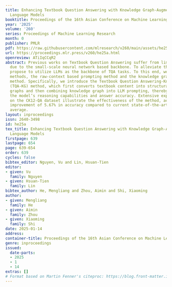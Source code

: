 ```yaml
---
title: Enhancing Textbook Question Answering with Knowledge Graph-Augmented Large
  Language Models
booktitle: Proceedings of the 16th Asian Conference on Machine Learning
year: '2025'
volume: '260'
series: Proceedings of Machine Learning Research
month: 0
publisher: PMLR
pdf: https://raw.githubusercontent.com/mlresearch/v260/main/assets/he25a/he25a.pdf
url: https://proceedings.mlr.press/v260/he25a.html
openreview: ATiIqCCqR2
abstract: Previous works on Textbook Question Answering suffer from limited performance
  due to the small-scale neural network based backbone. To alleviate the issue, we
  propose to utilize LLMs as the backbone of TQA tasks. To this end, we utilize two
  methods, the raw-context based prompting method and the knowledge graph based prompting
  method. Specifically, we introduce the Textbook Question Answering-Knowledge Graph
  (TQA-KG) method, which first converts textbook content into structural knowledge
  graphs and then combining knowledge graph into LLM prompting, thereby enhancing
  the model’s reasoning capabilities and answer accuracy. Extensive experiments conducted
  on the CK12-QA dataset illustrate the effectiveness of the method, achieving an
  improvement of 5.67% in accuracy compared to current state-of-the-art methods on
  average.
layout: inproceedings
issn: 2640-3498
id: he25a
tex_title: Enhancing Textbook Question Answering with Knowledge Graph-Augmented Large
  Language Models
firstpage: 639
lastpage: 654
page: 639-654
order: 639
cycles: false
bibtex_editor: Nguyen, Vu and Lin, Hsuan-Tien
editor:
- given: Vu
  family: Nguyen
- given: Hsuan-Tien
  family: Lin
bibtex_author: He, Mengliang and Zhou, Aimin and Shi, Xiaoming
author:
- given: Mengliang
  family: He
- given: Aimin
  family: Zhou
- given: Xiaoming
  family: Shi
date: 2025-01-14
address:
container-title: Proceedings of the 16th Asian Conference on Machine Learning
genre: inproceedings
issued:
  date-parts:
  - 2025
  - 1
  - 14
extras: []
# Format based on Martin Fenner's citeproc: https://blog.front-matter.io/posts/citeproc-yaml-for-bibliographies/
---
```

